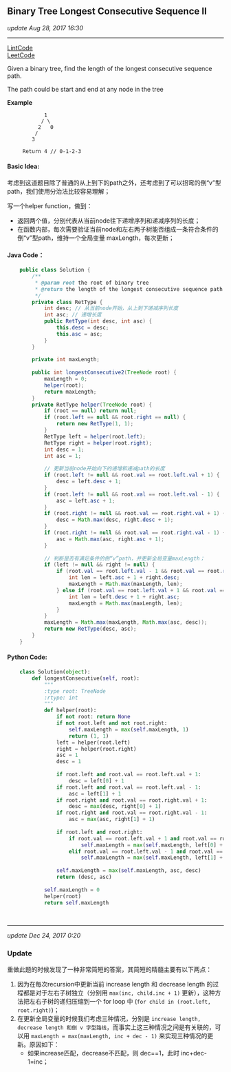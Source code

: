 ## Binary Tree Longest Consecutive Sequence II
_update Aug 28, 2017  16:30_

---
[LintCode](http://www.lintcode.com/en/problem/binary-tree-longest-consecutive-sequence-ii/)  
[LeetCode](https://leetcode.com/problems/binary-tree-longest-consecutive-sequence-ii/description/)

Given a binary tree, find the length of the longest consecutive sequence path.

The path could be start and end at any node in the tree

**Example**

                1
               / \
              2   0
             /
            3
         
         Return 4 // 0-1-2-3
         
#### Basic Idea:
考虑到这道题目除了普通的从上到下的path之外，还考虑到了可以拐弯的倒“v”型path，我们使用分治法比较容易理解；

写一个helper function，做到：
-  返回两个值，分别代表从当前node往下递增序列和递减序列的长度；
-  在函数内部，每次需要验证当前node和左右两子树能否组成一条符合条件的倒“v”型path，维持一个全局变量 maxLength，每次更新；

#### Java Code：
```java
    public class Solution {
        /**
         * @param root the root of binary tree
         * @return the length of the longest consecutive sequence path
         */
        private class RetType {
            int desc; // 从当前node开始，从上到下递减序列长度
            int asc; // 递增长度
            public RetType(int desc, int asc) {
                this.desc = desc;
                this.asc = asc;
            }
        }
        
        private int maxLength;
        
        public int longestConsecutive2(TreeNode root) {
            maxLength = 0;
            helper(root);
            return maxLength;
        }
        private RetType helper(TreeNode root) {
            if (root == null) return null;
            if (root.left == null && root.right == null) {
                return new RetType(1, 1);
            }
            RetType left = helper(root.left);
            RetType right = helper(root.right);
            int desc = 1;
            int asc = 1;
        
            // 更新当前node开始向下的递增和递减path的长度
            if (root.left != null && root.val == root.left.val + 1) {
                desc = left.desc + 1;
            }
            if (root.left != null && root.val == root.left.val - 1) {
                asc = left.asc + 1;
            }
            if (root.right != null && root.val == root.right.val + 1) {
                desc = Math.max(desc, right.desc + 1);
            } 
            if (root.right != null && root.val == root.right.val - 1) {
                asc = Math.max(asc, right.asc + 1);
            }
            
            // 判断是否有满足条件的倒“v”path，并更新全局变量maxLength；
            if (left != null && right != null) {
                if (root.val == root.left.val - 1 && root.val == root.right.val + 1) {
                    int len = left.asc + 1 + right.desc;
                    maxLength = Math.max(maxLength, len);
                } else if (root.val == root.left.val + 1 && root.val == root.right.val - 1) {
                    int len = left.desc + 1 + right.asc;
                    maxLength = Math.max(maxLength, len);
                }
            }
            maxLength = Math.max(maxLength, Math.max(asc, desc));
            return new RetType(desc, asc);
        }
    }
```
#### Python Code:
```python
    class Solution(object):
        def longestConsecutive(self, root):
            """
            :type root: TreeNode
            :rtype: int
            """
            def helper(root):
                if not root: return None
                if not root.left and not root.right:
                    self.maxLength = max(self.maxLength, 1)
                    return (1, 1)
                left = helper(root.left)
                right = helper(root.right)
                asc = 1
                desc = 1
                
                if root.left and root.val == root.left.val + 1:
                    desc = left[0] + 1
                if root.left and root.val == root.left.val - 1:
                    asc = left[1] + 1
                if root.right and root.val == root.right.val + 1:
                    desc = max(desc, right[0] + 1)
                if root.right and root.val == root.right.val - 1:
                    asc = max(asc, right[1] + 1)
                    
                if root.left and root.right:
                    if root.val == root.left.val + 1 and root.val == root.right.val - 1:
                        self.maxLength = max(self.maxLength, left[0] + 1 + right[1])
                    elif root.val == root.left.val - 1 and root.val == root.right.val + 1:
                        self.maxLength = max(self.maxLength, left[1] + 1 + right[0])
                
                self.maxLength = max(self.maxLength, asc, desc)
                return (desc, asc)
            
            self.maxLength = 0
            helper(root)
            return self.maxLength
```
<br>

---
_update Dec 24, 2017  0:20_

### Update
重做此题的时候发现了一种非常简短的答案，其简短的精髓主要有以下两点：

1.  因为在每次recursion中更新当前 increase length 和 decrease length 的过程都是对于左右子树独立（分别用 `max(inc, child.inc + 1)` 更新），这种方法把左右子树的递归压缩到一个 for loop 中 (`for child in (root.left, root.right)`)；
2.  在更新全局变量的时候我们考虑三种情况，分别是 `increase length, decrease length 和倒 v 字型路线`，而事实上这三种情况之间是有关联的，可以用 `maxLength = max(maxLength, inc + dec - 1)` 来实现三种情况的更新。原因如下：
    * 如果increase匹配，decrease不匹配，则 dec==1，此时 inc+dec-1=inc；

















